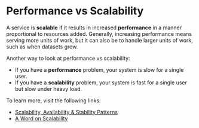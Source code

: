 # Performance vs Scalability

A service is **scalable** if it results in increased **performance** in a manner proportional to resources added. Generally, increasing performance means serving more units of work, but it can also be to handle larger units of work, such as when datasets grow. 

Another way to look at performance vs scalability:

- If you have a **performance** problem, your system is slow for a single user.
- If you have a **scalability** problem, your system is fast for a single user but slow under heavy load.

To learn more, visit the following links:

- [Scalability, Availability & Stability Patterns](https://www.slideshare.net/jboner/scalability-availability-stability-patterns/)
- [A Word on Scalability](https://www.allthingsdistributed.com/2006/03/a_word_on_scalability.html)